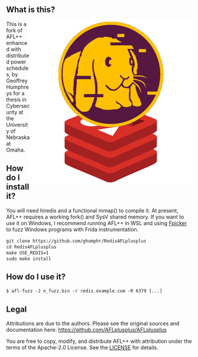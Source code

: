## What is this?

<img src="https://github.com/ghumphr/RedisAFLplusplus/blob/main/docs/resources/american_fuzzy_lop_on_redis.png?raw=true" align="right" width="440px"/>

This is a fork of AFL++ enhanced with distributed power schedules, by Geoffrey Humphreys for a thesis in Cybersecurity at the University of Nebraska at Omaha.

## How do I install it?

You will need hiredis and a functional mmap() to compile it. At present, AFL++ requires a working fork() and SysV shared memory. If you want to use it on Windows, I recommend running AFL++ in WSL and using [Fpicker](https://github.com/ttdennis/fpicker) to fuzz Windows programs with Frida instrumentation.

    git clone https://github.com/ghumphr/RedisAFLplusplus
    cd RedisAFLplusplus
    make USE_REDIS=1
    sudo make install

## How do I use it?

    $ afl-fuzz -J n_fuzz.bin -r redis.example.com -R 6379 [...]

## Legal

Attributions are due to the authors. Please see the original sources and documentation here: https://github.com/AFLplusplus/AFLplusplus

You are free to copy, modify, and distribute AFL++ with attribution under the
terms of the Apache-2.0 License. See the [LICENSE](LICENSE) for details.

